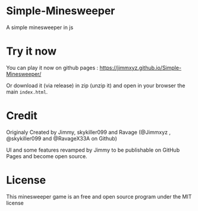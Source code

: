 # Simple-Minesweeper
A simple minesweeper in js

# Try it now

You can play it now on github pages : <a href="https://jimmxyz.github.io/Simple-Minesweeper/">https://jimmxyz.github.io/Simple-Minesweeper/</a>

Or download it (via release) in zip (unzip it) and open in your browser the main `index.html`.

# Credit

Originaly Created by Jimmy, skykiller099 and Ravage (@Jimmxyz , @skykiller099 and @RavageX33A on Github)

UI and some features revamped by Jimmy to be publishable on GitHub Pages and become open source.

# License

This minesweeper game is an free and open source program under the MIT license

